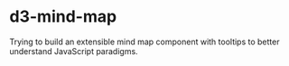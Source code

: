 # d3-mind-map
Trying to build an extensible mind map component with tooltips to better understand JavaScript paradigms.
